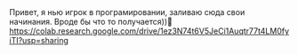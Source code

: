 ## 
Привет, я нью игрок в програмировании, заливаю сюда свои начинания. Вроде бы что то получается))👋
https://colab.research.google.com/drive/1ez3N74t6V5JeCi1Auqtr77t4LM0fyiTI?usp=sharing

